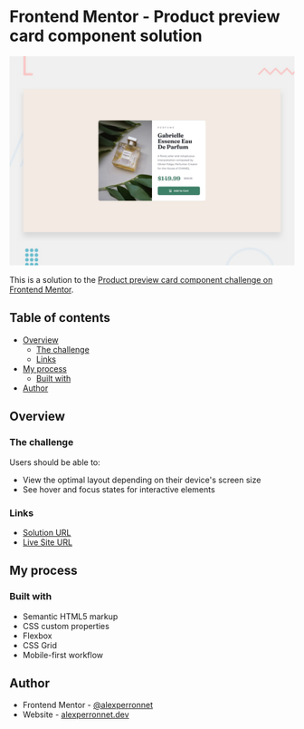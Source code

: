 # Frontend Mentor - Product preview card component solution

![Design preview for the Product preview card component coding challenge](./design/desktop-preview.jpg)

This is a solution to the [Product preview card component challenge on Frontend Mentor](https://www.frontendmentor.io/challenges/product-preview-card-component-GO7UmttRfa).

## Table of contents

- [Overview](#overview)
  - [The challenge](#the-challenge)
  - [Links](#links)
- [My process](#my-process)
  - [Built with](#built-with)
- [Author](#author)

## Overview

### The challenge

Users should be able to:

- View the optimal layout depending on their device's screen size
- See hover and focus states for interactive elements

### Links

- [Solution URL](https://www.frontendmentor.io/solutions/product-preview-card-component-Sivnw_GqMf)
- [Live Site URL](https://ap-fem-product-preview-card-component.netlify.app/)

## My process

### Built with

- Semantic HTML5 markup
- CSS custom properties
- Flexbox
- CSS Grid
- Mobile-first workflow

## Author

- Frontend Mentor - [@alexperronnet](https://www.frontendmentor.io/profile/alexperronnet)
- Website - [alexperronnet.dev](https://alexperronnet.dev)

